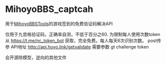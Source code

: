 # MihoyoBBS_captcah

用于[MihoyoBBSTools](https://github.com/Womsxd/MihoyoBBSTools)的游戏签到的免费验证码解决API

仅用于九宫格验证码，正确率自测，不低于百分之60.
为限制每人使用次数token从 https://t.me/nc_token_bot 获取，完全免费。每人每天6次识别次数。
post传参
API地址 http://api.huyo.link/getvalidate
需要参数 gt  challenge  token

会开源除模型，逆向的其他文件
